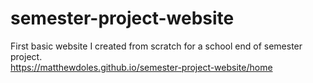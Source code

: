 # semester-project-website
First basic website I created from scratch for a school end of semester project. <br/>
https://matthewdoles.github.io/semester-project-website/home
